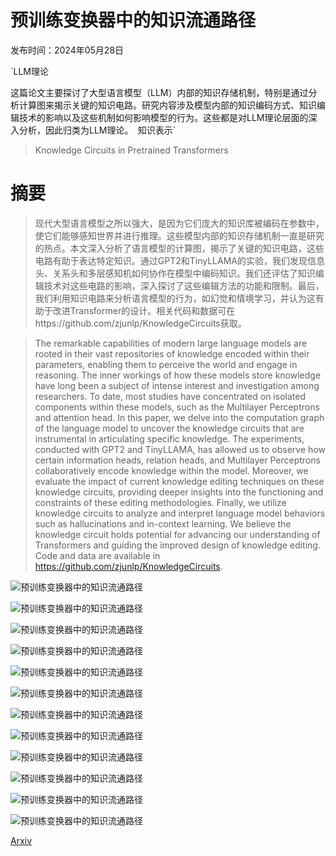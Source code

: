 # 预训练变换器中的知识流通路径

发布时间：2024年05月28日

`LLM理论

这篇论文主要探讨了大型语言模型（LLM）内部的知识存储机制，特别是通过分析计算图来揭示关键的知识电路。研究内容涉及模型内部的知识编码方式、知识编辑技术的影响以及这些机制如何影响模型的行为。这些都是对LLM理论层面的深入分析，因此归类为LLM理论。` `知识表示`

> Knowledge Circuits in Pretrained Transformers

# 摘要

> 现代大型语言模型之所以强大，是因为它们庞大的知识库被编码在参数中，使它们能够感知世界并进行推理。这些模型内部的知识存储机制一直是研究的热点。本文深入分析了语言模型的计算图，揭示了关键的知识电路，这些电路有助于表达特定知识。通过GPT2和TinyLLAMA的实验，我们发现信息头、关系头和多层感知机如何协作在模型中编码知识。我们还评估了知识编辑技术对这些电路的影响，深入探讨了这些编辑方法的功能和限制。最后，我们利用知识电路来分析语言模型的行为，如幻觉和情境学习，并认为这有助于改进Transformer的设计。相关代码和数据可在https://github.com/zjunlp/KnowledgeCircuits获取。

> The remarkable capabilities of modern large language models are rooted in their vast repositories of knowledge encoded within their parameters, enabling them to perceive the world and engage in reasoning. The inner workings of how these models store knowledge have long been a subject of intense interest and investigation among researchers. To date, most studies have concentrated on isolated components within these models, such as the Multilayer Perceptrons and attention head. In this paper, we delve into the computation graph of the language model to uncover the knowledge circuits that are instrumental in articulating specific knowledge. The experiments, conducted with GPT2 and TinyLLAMA, has allowed us to observe how certain information heads, relation heads, and Multilayer Perceptrons collaboratively encode knowledge within the model. Moreover, we evaluate the impact of current knowledge editing techniques on these knowledge circuits, providing deeper insights into the functioning and constraints of these editing methodologies. Finally, we utilize knowledge circuits to analyze and interpret language model behaviors such as hallucinations and in-context learning. We believe the knowledge circuit holds potential for advancing our understanding of Transformers and guiding the improved design of knowledge editing. Code and data are available in https://github.com/zjunlp/KnowledgeCircuits.

![预训练变换器中的知识流通路径](../../../paper_images/2405.17969/x1.png)

![预训练变换器中的知识流通路径](../../../paper_images/2405.17969/x2.png)

![预训练变换器中的知识流通路径](../../../paper_images/2405.17969/x3.png)

![预训练变换器中的知识流通路径](../../../paper_images/2405.17969/x4.png)

![预训练变换器中的知识流通路径](../../../paper_images/2405.17969/x5.png)

![预训练变换器中的知识流通路径](../../../paper_images/2405.17969/x6.png)

![预训练变换器中的知识流通路径](../../../paper_images/2405.17969/x7.png)

![预训练变换器中的知识流通路径](../../../paper_images/2405.17969/x8.png)

![预训练变换器中的知识流通路径](../../../paper_images/2405.17969/x9.png)

![预训练变换器中的知识流通路径](../../../paper_images/2405.17969/x10.png)

![预训练变换器中的知识流通路径](../../../paper_images/2405.17969/x11.png)

![预训练变换器中的知识流通路径](../../../paper_images/2405.17969/x12.png)

[Arxiv](https://arxiv.org/abs/2405.17969)